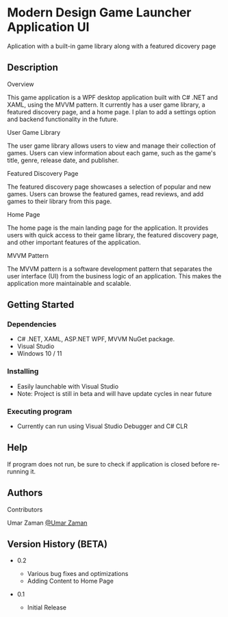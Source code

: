 # Modern Design Game Launcher Application UI

Aplication with a built-in game library along with a featured dicovery page

## Description

Overview

This game application is a WPF desktop application built with C# .NET and XAML, using the MVVM pattern. It currently has a user game library, a featured discovery page, and a home page. I plan to add a settings option and backend functionality in the future.

User Game Library

The user game library allows users to view and manage their collection of games. Users can  view information about each game, such as the game's title, genre, release date, and publisher.

Featured Discovery Page

The featured discovery page showcases a selection of popular and new games. Users can browse the featured games, read reviews, and add games to their library from this page.

Home Page

The home page is the main landing page for the application. It provides users with quick access to their game library, the featured discovery page, and other important features of the application.

MVVM Pattern

The MVVM pattern is a software development pattern that separates the user interface (UI) from the business logic of an application. This makes the application more maintainable and scalable.

## Getting Started

### Dependencies

* C# .NET, XAML, ASP.NET WPF, MVVM NuGet package. 
* Visual Studio
* Windows 10 / 11

### Installing

* Easily launchable with Visual Studio
* Note: Project is still in beta and will have update cycles in near future

### Executing program

* Currently can run using Visual Studio Debugger and C# CLR

## Help

If program does not run, be sure to check if application is closed before re-running it.

## Authors

Contributors

Umar Zaman
[@Umar Zaman](https://www.linkedin.com/in/umarzaman2018/)

## Version History (BETA)

* 0.2
    * Various bug fixes and optimizations
    * Adding Content to Home Page
      
* 0.1
    * Initial Release
